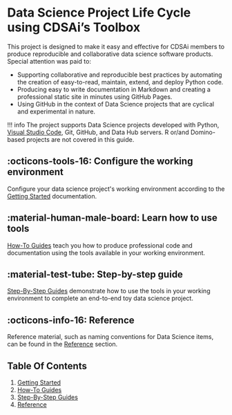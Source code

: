 # Data Science Project Life Cycle using CDSAi’s Toolbox

This project is designed to make it easy and effective for CDSAi members
to produce reproducible and collaborative data science software
products. Special attention was paid to:

- Supporting collaborative and reproducible best practices by automating
  the creation of easy-to-read, maintain, extend, and deploy Python
  code.
- Producing easy to write documentation in Markdown and creating a
  professional static site in minutes using GitHub Pages.
- Using GitHub in the context of Data Science projects that are cyclical and
  experimental in nature.

!!! info
    The project supports Data Science projects developed with
    Python, [Visual Studio Code](https://code.visualstudio.com/), Git,
    GitHub, and Data Hub servers. R or/and Domino-based projects are not
    covered in this guide.

## :octicons-tools-16: **Configure the working environment**

Configure your data science project's working environment according to
the [Getting Started](getting-started.md) documentation.

## :material-human-male-board: **Learn how to use tools**

[How-To Guides](how-to-guides.md) teach you how to produce professional
code and documentation using the tools available in your working
environment.

## :material-test-tube: **Step-by-step guide**

[Step-By-Step Guides](tutorials.md) demonstrate how to use the tools in
your working environment to complete an end-to-end toy data science
project.

## :octicons-info-16: **Reference**

Reference material, such as naming conventions for Data Science items,
can be found in the [Reference](reference.md) section.

## Table Of Contents

1. [Getting Started](getting-started.md)
2. [How-To Guides](how-to-guides.md)
3. [Step-By-Step Guides](tutorials.md)
4. [Reference](reference.md)

